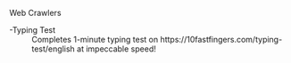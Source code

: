 Web Crawlers
<dl>
  <dh>-Typing Test</dh>
    <dd> Completes 1-minute typing test on https://10fastfingers.com/typing-test/english at impeccable speed! </dd>
</dl>

